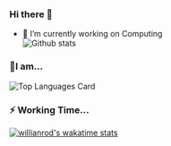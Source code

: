 ### Hi there 👋

<!--
**caigentan/caigentan** is a ✨ _special_ ✨ repository because its `README.md` (this file) appears on your GitHub profile.

Here are some ideas to get you started:

- 🔭 I’m currently working on ...
- 🌱 I’m currently learning ...
- 👯 I’m looking to collaborate on ...
- 🤔 I’m looking for help with ...
- 💬 Ask me about ...
- 📫 How to reach me: ...
- 😄 Pronouns: ...
- ⚡ Fun fact: ...
-->
- 🔭 I’m currently working on Computing  
![Github stats](https://github-readme-stats.vercel.app/api?username=caigentan&theme=highcontrast&show_icons=true&count_private=true)
### 🌱I am...
![Top Languages Card](https://github-readme-stats.vercel.app/api/top-langs/?username=shinokada)  
### ⚡ Working Time...
[![willianrod's wakatime stats](https://github-readme-stats.vercel.app/api/wakatime?username=caigentan)](https://github.com/anuraghazra/github-readme-stats)

